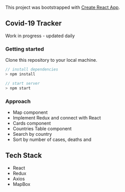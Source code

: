 This project was bootstrapped with [Create React App](https://github.com/facebook/create-react-app).

## Covid-19 Tracker

Work in progress - updated daily

### Getting started

Clone this repository to your local machine.

```js
// install dependencies
> npm install

// start server
> npm start
```

### Approach

* Map component
* Implement Redux and connect with React
* Cards component
* Countries Table component
* Search by country
* Sort by number of cases, deaths and

## Tech Stack

* React
* Redux
* Axios
* MapBox
